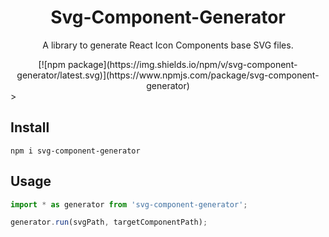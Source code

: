 <h1 align="center">Svg-Component-Generator</h1>

<div align="center">
    <p>A library to generate React Icon Components base SVG files.</p>
    [![npm package](https://img.shields.io/npm/v/svg-component-generator/latest.svg)](https://www.npmjs.com/package/svg-component-generator)
</div>
>



## Install
`npm i svg-component-generator`

## Usage
```javascript
import * as generator from 'svg-component-generator';

generator.run(svgPath, targetComponentPath);
```
